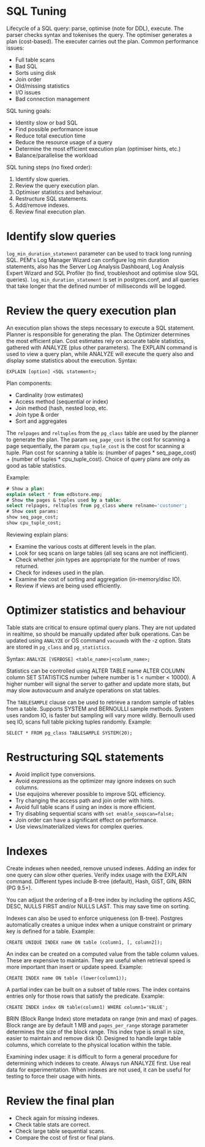 # SQL Tuning

Lifecycle of a SQL query: parse, optimise (note for DDL), execute. The
parser checks syntax and tokenises the query. The optimiser generates a
plan (cost-based). The executer carries out the plan. Common performance
issues:

* Full table scans
* Bad SQL
* Sorts using disk
* Join order
* Old/missing statistics
* I/O issues
* Bad connection management

SQL tuning goals:

* Identity slow or bad SQL
* Find possible performance issue
* Reduce total execution time
* Reduce the resource usage of a query
* Determine the most efficient execution plan (optimiser hints, etc.)
* Balance/parallelise the workload

SQL tuning steps (no fixed order):

1. Identify slow queries.
2. Review the query execution plan.
3. Optimiser statistics and behaviour.
4. Restructure SQL statements.
5. Add/remove indexes.
6. Review final execution plan.

# Identify slow queries

``log_min_duration_statement`` parameter can be used to track long
running SQL. PEM's Log Manager Wizard can configure log min duration
statements, also has the Server Log Analysis Dashboard, Log Analysis
Expert Wizard and SQL Profiler (to find, troubleshoot and optimise slow
SQL queries). ``log_min_duration_statement`` is set in postgres.conf,
and all queries that take longer that the defined number of milliseconds
will be logged.

# Review the query execution plan

An execution plan shows the steps necessary to execute a SQL statement.
Planner is responsible for generating the plan. The Optimizer determines
the most efficient plan. Cost estimates rely on accurate table
statistics, gathered with ANALYZE (plus other parameters). The EXPLAIN
command is used to view a query plan, while ANALYZE will execute the
query also and display some statistics about the execution. Syntax:

    EXPLAIN [option] <SQL statement>;

Plan components:

* Cardinality (row estimates)
* Access method (sequential or index)
* Join method (hash, nested loop, etc.
* Join type & order
* Sort and aggregates

The ``relpages`` and ``reltuples`` from the ``pg_class`` table are used
by the planner to generate the plan. The param ``seq_page_cost`` is the
cost for scanning a page sequentially, the param ``cpu_tuple_cost`` is
the cost for scanning a tuple. Plan cost for scanning a table is:
(number of pages * seq_page_cost) + (number of tuples * cpu_tuple_cost).
Choice of query plans are only as good as table statistics.

Example:

```sql
# Show a plan:
explain select * from edbstore.emp;
# Show the pages & tuples used by a table:
select relpages, reltuples from pg_class where relname='customer';
# Show cost params:
show seq_page_cost;
show cpu_tuple_cost;
```

Reviewing explain plans:

* Examine the various costs at different levels in the plan.
* Look for seq scans on large tables (all seq scans are not
  inefficient).
* Check whether join types are appropriate for the number of rows
  returned.
* Check for indexes used in the plan.
* Examine the cost of sorting and aggregation (in-memory/disc IO).
* Review if views are being used efficiently.

# Optimizer statistics and behaviour

Table stats are critical to ensure optimal query plans. They are not
updated in realtime, so should be manually updated after bulk
operations. Can be updated using ``ANALYZE`` or OS command ``vacuumdb``
with the -z option. Stats are stored in ``pg_class`` and
``pg_statistics``.

Syntax: ``ANALYZE [VERBOSE] <table_name>|<column_name>;``

Statistics can be controlled using ALTER TABLE name ALTER COLUMN column
SET STATISTICS number (where number is 1 < number < 10000). A higher
number will signal the server to gather and update more stats, but may
slow autovacuum and analyze operations on stat tables.

The ``TABLESAMPLE`` clause can be used to retrieve a random sample of
tables from a table. Supports SYSTEM and BERNOULLI sample methods.
System uses random IO, is faster but sampling will vary more wildly.
Bernoulli used seq IO, scans full table picking tuples randomly. Example:

    SELECT * FROM pg_class TABLESAMPLE SYSTEM(20);

# Restructuring SQL statements

* Avoid implicit type conversions.
* Avoid expressions as the optimizer may ignore indexes on such columns.
* Use equijoins wherever possible to improve SQL efficiency.
* Try changing the access path and join order with hints.
* Avoid full table scans if using an index is more efficient.
* Try disabling sequential scans with ``set enable_seqscan=false;``
* Join order can have a significant effect on performance.
* Use views/materialized views for complex queries.

# Indexes

Create indexes when needed, remove unused indexes. Adding an index for
one query can slow other queries. Verify index usage with the EXPLAIN
command. Different types include B-tree (default), Hash, GiST, GIN, BRIN
(PG 9.5+).

You can adjust the ordering of a B-tree index by including the options
ASC, DESC, NULLS FIRST and/or NULLS LAST. This may save time on sorting.

Indexes can also be used to enforce uniqueness (on B-tree). Postgres
automatically creates a unique index when a unique constraint or primary
key is defined for a table. Example:

    CREATE UNIQUE INDEX name ON table (column1, [, column2]);

An index can be created on a computed value from the table column
values. These are expensive to maintain. They are useful when retrieval
speed is more important than insert or update speed. Example:

    CREATE INDEX name ON table (lower(column1));

A partial index can be built on a subset of table rows. The index
contains entries only for those rows that satisfy the predicate.
Example:

    CREATE INDEX index ON table(column1) WHERE column1='VALUE';

BRIN (Block Range Index) store metadata on range (min and max) of pages.
Block range are by default 1 MB and ``pages_per_range`` storage
parameter determines the size of the block range. This index type is
small in size, easier to maintain and remove disk IO. Designed to handle
large table columns, which correlate to the physical location within the
table.

Examining index usage: it is difficult to form a general procedure for
determining which indexes to create. Always run ANALYZE first. Use real
data for experimentation. When indexes are not used, it can be useful for
testing to force their usage with hints.

# Review the final plan

* Check again for missing indexes.
* Check table stats are correct.
* Check large table sequential scans.
* Compare the cost of first or final plans.
